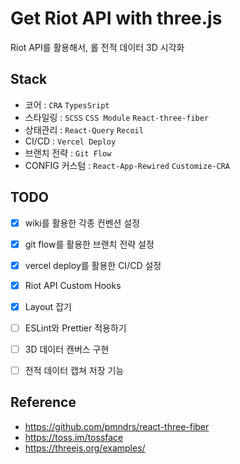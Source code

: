 # Get Riot API with three.js

Riot API를 활용해서, 롤 전적 데이터 3D 시각화

## Stack

- 코어 : `CRA` `TypesSript`
- 스타일링 : `SCSS` `CSS Module` `React-three-fiber`
- 상태관리 : `React-Query` `Recoil`
- CI/CD : `Vercel Deploy`
- 브랜치 전략 : `Git Flow`
- CONFIG 커스텀 : `React-App-Rewired` `Customize-CRA`

## TODO

- [x] wiki를 활용한 각종 컨벤션 설정
- [x] git flow를 활용한 브랜치 전략 설정
- [x] vercel deploy를 활용한 CI/CD 설정
- [x] Riot API Custom Hooks
- [x] Layout 잡기
- [ ] ESLint와 Prettier 적용하기
- [ ] 3D 데이터 캔버스 구현
- [ ] 전적 데이터 캡쳐 저장 기능


## Reference
- https://github.com/pmndrs/react-three-fiber
- https://toss.im/tossface
- https://threejs.org/examples/
